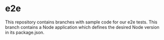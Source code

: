 # e2e

This repository contains branches with sample code for our e2e tests. This branch contains a Node application which defines the desired Node version in its package.json.
